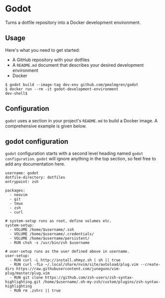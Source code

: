 # Godot

Turns a dotfile repository into a Docker development environment.

## Usage

Here's what you need to get started:

  - A GitHub repository with your dotfiles
  - A `README.md` document that describes your desired development environment
  - Docker

```
$ godot build --image-tag dev-env github.com/pmalmgren/godot
$ docker run --rm -it godot-development-environment
dev-shell$
```

## Configuration

`godot` uses a section in your project's `README.md` to build a Docker image. A comprehensive example is given below.

## godot configuration

`godot` configuration starts with a second level heading named `godot configuration`. `godot` will ignore anything in the top section, so feel free to add any documentation here.

```
username: godot
dotfile-directory: dotfiles
entrypoint: zsh

packages:
  - neovim
  - git
  - tmux
  - zsh
  - curl

# system-setup runs as root, define volumes etc.
system-setup:
  - VOLUME /home/$username/.ssh
  - VOLUME /home/$username/.credentials/
  - VOLUME /home/$username/persistent/
  - RUN chsh -s /usr/bin/zsh $username

# user-setup runs as the user defined above in username.
user-setup:
  - RUN curl -L http://install.ohmyz.sh | sh || true
  - RUN curl -fLo ~/.local/share/nvim/site/autoload/plug.vim --create-dirs https://raw.githubusercontent.com/junegunn/vim-plug/master/plug.vim
  - RUN git clone https://github.com/zsh-users/zsh-syntax-highlighting.git /home/$username/.oh-my-zsh/custom/plugins/zsh-syntax-highlighting
  - RUN rm .zshrc || true
```
